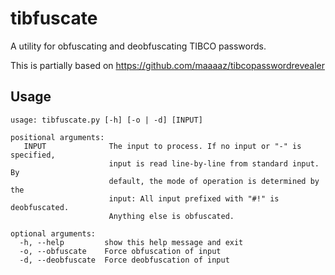 tibfuscate
==========

A utility for obfuscating and deobfuscating TIBCO passwords.

This is partially based on https://github.com/maaaaz/tibcopasswordrevealer

Usage
-----
    usage: tibfuscate.py [-h] [-o | -d] [INPUT]
    
    positional arguments:
       INPUT              The input to process. If no input or "-" is specified,
                          input is read line-by-line from standard input. By
                          default, the mode of operation is determined by the
                          input: All input prefixed with "#!" is deobfuscated.
                          Anything else is obfuscated.
    
    optional arguments: 
      -h, --help         show this help message and exit  
      -o, --obfuscate    Force obfuscation of input 
      -d, --deobfuscate  Force deobfuscation of input  
